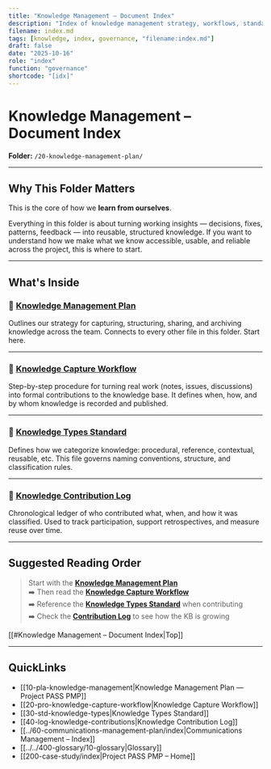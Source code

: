 ```yaml
---
title: "Knowledge Management – Document Index"
description: "Index of knowledge management strategy, workflows, standards, and contribution tracking under Project PASS PMP."
filename: index.md
tags: [knowledge, index, governance, "filename:index.md"]
draft: false
date: "2025-10-16"
role: "index"
function: "governance"
shortcode: "[idx]"
---
```


# Knowledge Management – Document Index  
**Folder:** `/20-knowledge-management-plan/`

---

## Why This Folder Matters

This is the core of how we **learn from ourselves**.

Everything in this folder is about turning working insights — decisions, fixes, patterns, feedback — into reusable, structured knowledge. If you want to understand how we make what we know accessible, usable, and reliable across the project, this is where to start.

---

## What's Inside

### 📄 [Knowledge Management Plan](pla-knowledge-management.md)  
Outlines our strategy for capturing, structuring, sharing, and archiving knowledge across the team. Connects to every other file in this folder. Start here.

---

### 📄 [Knowledge Capture Workflow](pro-knowledge-capture-workflow.md)  
Step-by-step procedure for turning real work (notes, issues, discussions) into formal contributions to the knowledge base. It defines when, how, and by whom knowledge is recorded and published.

---

### 📄 [Knowledge Types Standard](std-knowledge-types.md)  
Defines how we categorize knowledge: procedural, reference, contextual, reusable, etc. This file governs naming conventions, structure, and classification rules.

---

### 📄 [Knowledge Contribution Log](log-knowledge-contributions.md)  
Chronological ledger of who contributed what, when, and how it was classified. Used to track participation, support retrospectives, and measure reuse over time.

---

## Suggested Reading Order

> Start with the **[Knowledge Management Plan](pla-knowledge-management.md)**  
> ➡️ Then read the **[Knowledge Capture Workflow](pro-knowledge-capture-workflow.md)**  
> ➡️ Reference the **[Knowledge Types Standard](std-knowledge-types.md)** when contributing  
> ➡️ Check the **[Contribution Log](log-knowledge-contributions.md)** to see how the KB is growing

[[#Knowledge Management – Document Index|Top]]

---

## QuickLinks
- [[10-pla-knowledge-management|Knowledge Management Plan — Project PASS PMP]]
- [[20-pro-knowledge-capture-workflow|Knowledge Capture Workflow]]
- [[30-std-knowledge-types|Knowledge Types Standard]]
- [[40-log-knowledge-contributions|Knowledge Contribution Log]]
- [[../60-communications-management-plan/index|Communications Management – Index]]
- [[../../400-glossary/10-glossary|Glossary]]
- [[200-case-study/index|Project PASS PMP – Home]]
